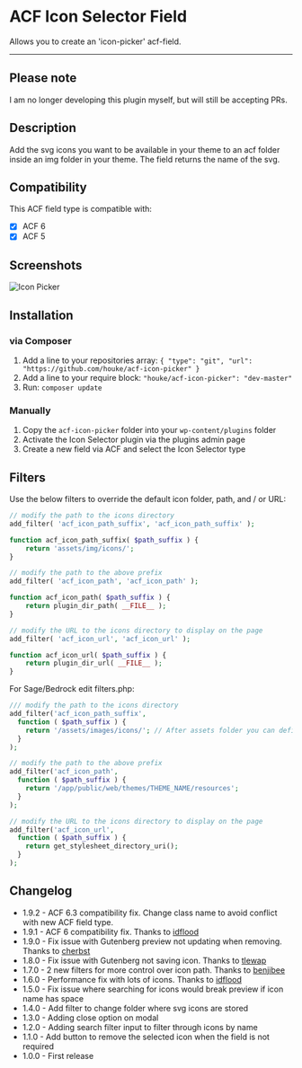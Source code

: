 # ACF Icon Selector Field

Allows you to create an 'icon-picker' acf-field.

---

## Please note

I am no longer developing this plugin myself, but will still be accepting PRs.

## Description

Add the svg icons you want to be available in your theme to an acf folder inside an img folder in your theme. The field returns the name of the svg.

## Compatibility

This ACF field type is compatible with:

-   [x] ACF 6
-   [x] ACF 5

## Screenshots

![Icon Picker](https://raw.githubusercontent.com/houke/acf-icon-picker/master/screenshots/example.png)

## Installation

### via Composer

1. Add a line to your repositories array: `{ "type": "git", "url": "https://github.com/houke/acf-icon-picker" }`
2. Add a line to your require block: `"houke/acf-icon-picker": "dev-master"`
3. Run: `composer update`

### Manually

1. Copy the `acf-icon-picker` folder into your `wp-content/plugins` folder
2. Activate the Icon Selector plugin via the plugins admin page
3. Create a new field via ACF and select the Icon Selector type

## Filters

Use the below filters to override the default icon folder, path, and / or URL:

```php
// modify the path to the icons directory
add_filter( 'acf_icon_path_suffix', 'acf_icon_path_suffix' );

function acf_icon_path_suffix( $path_suffix ) {
    return 'assets/img/icons/';
}

// modify the path to the above prefix
add_filter( 'acf_icon_path', 'acf_icon_path' );

function acf_icon_path( $path_suffix ) {
    return plugin_dir_path( __FILE__ );
}

// modify the URL to the icons directory to display on the page
add_filter( 'acf_icon_url', 'acf_icon_url' );

function acf_icon_url( $path_suffix ) {
    return plugin_dir_url( __FILE__ );
}
```

For Sage/Bedrock edit filters.php:

```php
/// modify the path to the icons directory
add_filter('acf_icon_path_suffix',
  function ( $path_suffix ) {
    return '/assets/images/icons/'; // After assets folder you can define folder structure
  }
);

// modify the path to the above prefix
add_filter('acf_icon_path',
  function ( $path_suffix ) {
    return '/app/public/web/themes/THEME_NAME/resources';
  }
);

// modify the URL to the icons directory to display on the page
add_filter('acf_icon_url',
  function ( $path_suffix ) {
    return get_stylesheet_directory_uri();
  }
);
```

## Changelog

-   1.9.2 - ACF 6.3 compatibility fix. Change class name to avoid conflict with new ACF field type.
-   1.9.1 - ACF 6 compatibility fix. Thanks to [idflood](https://github.com/houke/acf-icon-picker/pull/30)
-   1.9.0 - Fix issue with Gutenberg preview not updating when removing. Thanks to [cherbst](https://github.com/houke/acf-icon-picker/pull/23)
-   1.8.0 - Fix issue with Gutenberg not saving icon. Thanks to [tlewap](https://github.com/houke/acf-icon-picker/pull/17)
-   1.7.0 - 2 new filters for more control over icon path. Thanks to [benjibee](https://github.com/houke/acf-icon-picker/pull/11)
-   1.6.0 - Performance fix with lots of icons. Thanks to [idflood](https://github.com/houke/acf-icon-picker/pull/9)
-   1.5.0 - Fix issue where searching for icons would break preview if icon name has space
-   1.4.0 - Add filter to change folder where svg icons are stored
-   1.3.0 - Adding close option on modal
-   1.2.0 - Adding search filter input to filter through icons by name
-   1.1.0 - Add button to remove the selected icon when the field is not required
-   1.0.0 - First release
